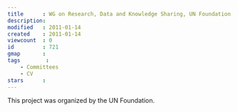```yaml
---
title      : WG on Research, Data and Knowledge Sharing, UN Foundation
description: 
modified   : 2011-01-14
created    : 2011-01-14
viewcount  : 0
id         : 721
gmap       : 
tags        :
    - Committees
    - CV
stars      : 
---
```


This project was organized by the UN Foundation.
